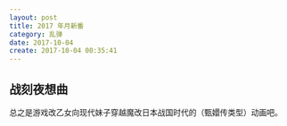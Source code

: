 ```yaml
---
layout: post
title: 2017 年月新番
category: 乱弹
date: 2017-10-04
create: 2017-10-04 00:35:41
---
```


## 战刻夜想曲
总之是游戏改乙女向现代妹子穿越魔改日本战国时代的（甄嬛传类型）动画吧。


